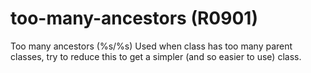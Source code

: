# too-many-ancestors (R0901)

Too many ancestors (%s/%s) Used when class has too many parent classes,
try to reduce this to get a simpler (and so easier to use) class.
